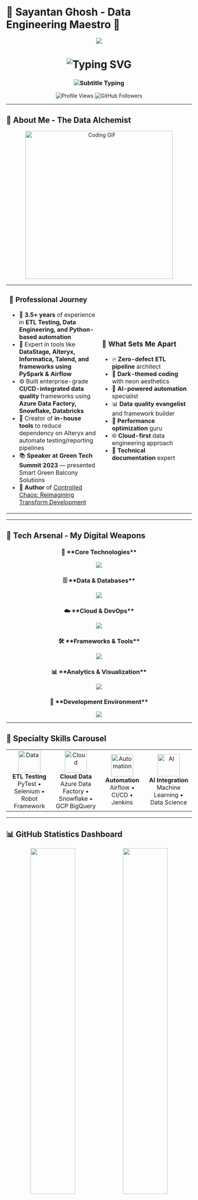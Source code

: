 # 🌟 Sayantan Ghosh - Data Engineering Maestro 🌟

<div align="center">
  
  <!-- Animated Header -->
  <img src="https://capsule-render.vercel.app/api?type=waving&color=gradient&customColorList=0,1,2,3,4,5,6,7,8,9&height=200&section=header&text=Welcome%20to%20my%20Digital%20Universe&fontSize=40&fontColor=fff&animation=fadeIn&fontAlignY=38&desc=Where%20Data%20Meets%20Innovation&descAlignY=60&descSize=15" />
  
  <!-- Professional Title with Typing Animation -->
  <h1 align="center">
    <img src="https://readme-typing-svg.herokuapp.com?font=Orbitron&weight=700&size=45&pause=1000&color=00FFFF&center=true&vCenter=true&width=800&height=80&lines=Hi+👋%2C+I'm+Sayantan+Ghosh;Data+Engineer+%7C+ETL+Specialist;Automation+Architect+%7C+AI+Enthusiast;Author+%7C+Tech+Speaker" alt="Typing SVG" />
  </h1>
  
  <!-- Animated Subtitle -->
  <h3 align="center">
    <img src="https://readme-typing-svg.herokuapp.com?font=Fira+Code&weight=600&size=22&pause=1000&color=39FF14&center=true&vCenter=true&multiline=true&width=900&height=120&lines=🚀+Building+ETL+Pipelines+with+Zero+Defects;⚙️+Automating+Data+Integrity+%26+Quality;🎯+Tuning+Performance+for+Enterprise+Scale;🌌+Dark-themed+Engineer+with+Neon+Vibes;🔥+3.5%2B+Years+of+Data+Engineering+Excellence" alt="Subtitle Typing" />
  </h3>
  
  <!-- Animated Profile Views Counter -->
  <img src="https://komarev.com/ghpvc/?username=sayan-itachi&label=Profile%20views&color=0e75b6&style=flat" alt="Profile Views" />
  <img src="https://img.shields.io/github/followers/sayan-itachi?label=Followers&style=social" alt="GitHub Followers" />
  
</div>

---

## 🎯 **About Me - The Data Alchemist**

<div align="center">
  <img src="https://media.giphy.com/media/L1R1tvI9svkIWwpVYr/giphy.gif" width="400" alt="Coding GIF"/>
</div>

<table align="center">
<tr>
<td width="50%">

### 🧠 **Professional Journey**
- 🎯 **3.5+ years** of experience in **ETL Testing, Data Engineering, and Python-based automation**
- 💾 Expert in tools like **DataStage, Alteryx, Informatica, Talend, and frameworks using PySpark & Airflow**
- ⚙️ Built enterprise-grade **CI/CD-integrated data quality** frameworks using **Azure Data Factory, Snowflake, Databricks**
- 🧩 Creator of **in-house tools** to reduce dependency on Alteryx and automate testing/reporting pipelines
- 📚 **Speaker at Green Tech Summit 2023** — presented Smart Green Balcony Solutions
- 📖 **Author** of [Controlled Chaos: Reimagining Transform Development](https://www.amazon.in/Controlled-Chaos-Reimagining-Transform-Development-ebook/dp/B0F9324ZHK)

</td>
<td width="50%">

### 🌟 **What Sets Me Apart**
- 🔥 **Zero-defect ETL pipeline** architect
- 🎨 **Dark-themed coding** with neon aesthetics
- 🤖 **AI-powered automation** specialist
- 📊 **Data quality evangelist** and framework builder
- 🚀 **Performance optimization** guru
- 🌐 **Cloud-first** data engineering approach
- 📝 **Technical documentation** expert

</td>
</tr>
</table>

---

## 🎨 **Tech Arsenal - My Digital Weapons**

<div align="center">
  
  <!-- Main Tech Stack -->
  <h3>🔧 **Core Technologies**</h3>
  <img src="https://skillicons.dev/icons?i=python,java,scala,javascript,typescript,cpp,bash,powershell&theme=dark" />
  
  <h3>🗄️ **Data & Databases**</h3>
  <img src="https://skillicons.dev/icons?i=postgresql,mysql,mongodb,redis,sqlite,firebase,elasticsearch&theme=dark" />
  
  <h3>☁️ **Cloud & DevOps**</h3>
  <img src="https://skillicons.dev/icons?i=azure,aws,gcp,docker,kubernetes,terraform,jenkins,github&theme=dark" />
  
  <h3>🛠️ **Frameworks & Tools**</h3>
  <img src="https://skillicons.dev/icons?i=spark,kafka,airflow,flask,django,fastapi,selenium,pytest&theme=dark" />
  
  <h3>📊 **Analytics & Visualization**</h3>
  <img src="https://skillicons.dev/icons?i=pandas,numpy,matplotlib,plotly,tableau,powerbi,grafana&theme=dark" />
  
  <h3>🎨 **Development Environment**</h3>
  <img src="https://skillicons.dev/icons?i=vscode,pycharm,jupyter,git,github,gitlab,bitbucket,linux&theme=dark" />
  
</div>

---

## 🚀 **Specialty Skills Carousel**

<div align="center">
  
  <table>
    <tr>
      <td align="center" width="25%">
        <img src="https://media.giphy.com/media/QssGEmpkyEOhBCb7e1/giphy.gif" width="60" alt="Data"/>
        <br/><b>ETL Testing</b>
        <br/>PyTest • Selenium • Robot Framework
      </td>
      <td align="center" width="25%">
        <img src="https://media.giphy.com/media/kH1DBkPNyZPOk0BxrM/giphy.gif" width="60" alt="Cloud"/>
        <br/><b>Cloud Data</b>
        <br/>Azure Data Factory • Snowflake • GCP BigQuery
      </td>
      <td align="center" width="25%">
        <img src="https://media.giphy.com/media/SWoSkN6DxTszqIKEqv/giphy.gif" width="60" alt="Automation"/>
        <br/><b>Automation</b>
        <br/>Airflow • CI/CD • Jenkins
      </td>
      <td align="center" width="25%">
        <img src="https://media.giphy.com/media/ln7z2eWriiQAllfVcn/giphy.gif" width="60" alt="AI"/>
        <br/><b>AI Integration</b>
        <br/>Machine Learning • Data Science
      </td>
    </tr>
  </table>
  
</div>

---

## 📊 **GitHub Statistics Dashboard**

<div align="center">
  
  <img src="https://github-readme-stats.vercel.app/api?username=sayan-itachi&show_icons=true&theme=synthwave&hide_border=true&bg_color=0D1117&title_color=00FFFF&icon_color=39FF14&text_color=FFFFFF" width="49%" />
  <img src="https://github-readme-streak-stats.herokuapp.com/?user=sayan-itachi&theme=synthwave&hide_border=true&background=0D1117&stroke=00FFFF&ring=39FF14&fire=FF1493&currStreakLabel=00FFFF" width="49%" />
  
  <br/>
  
  <img src="https://github-readme-stats.vercel.app/api/top-langs/?username=sayan-itachi&layout=compact&theme=synthwave&hide_border=true&bg_color=0D1117&title_color=00FFFF&text_color=FFFFFF" width="49%" />
  <img src="https://github-readme-activity-graph.vercel.app/graph?username=sayan-itachi&theme=synthwave&hide_border=true&bg_color=0D1117&color=00FFFF&line=39FF14&point=FF1493" width="49%" />
  
</div>

---

## 🏆 **GitHub Achievements & Trophies**

<div align="center">
  <img src="https://github-profile-trophy.vercel.app/?username=sayan-itachi&theme=darkhub&no-frame=true&no-bg=false&margin-w=4&row=2&column=4" />
</div>

---

## 📈 **Contribution Graph**

<div align="center">
  <img src="https://activity-graph.herokuapp.com/graph?username=sayan-itachi&theme=synthwave&hide_border=true&bg_color=0D1117&color=00FFFF&line=39FF14&point=FF1493" width="100%" />
</div>

---

## 🌐 **Connect with Me - Let's Build Something Amazing**

<div align="center">
  
  <a href="https://github.com/Sayan-itachi">
    <img src="https://img.shields.io/badge/GitHub-000000?style=for-the-badge&logo=github&logoColor=white&labelColor=000000&color=39FF14" />
  </a>
  <a href="https://www.linkedin.com/in/sayantan-ghosh-4a7435211/">
    <img src="https://img.shields.io/badge/LinkedIn-0077B5?style=for-the-badge&logo=linkedin&logoColor=white&labelColor=0077B5&color=00FFFF" />
  </a>
  <a href="https://topmate.io/dashboard/home">
    <img src="https://img.shields.io/badge/Topmate-Connect-blueviolet?style=for-the-badge&logo=topmate&logoColor=white&labelColor=blueviolet&color=FF1493" />
  </a>
  <a href="https://www.instagram.com/sayantan_gt.bt">
    <img src="https://img.shields.io/badge/Instagram-E4405F?style=for-the-badge&logo=instagram&logoColor=white&labelColor=E4405F&color=39FF14" />
  </a>
  <a href="https://leetcode.com">
    <img src="https://img.shields.io/badge/Leetcode-FFA116?style=for-the-badge&logo=leetcode&logoColor=black&labelColor=FFA116&color=00FFFF" />
  </a>
  <a href="https://www.amazon.in/Controlled-Chaos-Reimagining-Transform-Development-ebook/dp/B0F9324ZHK">
    <img src="https://img.shields.io/badge/My_Book_on_Amazon-orange?style=for-the-badge&logo=amazon&logoColor=white&labelColor=orange&color=FF1493" />
  </a>
  
</div>

---

## ☕ **Support My Work**

<div align="center">
  <a href="https://www.buymeacoffee.com/sayantanghosh">
    <img src="https://img.shields.io/badge/Buy_Me_A_Coffee-FFDD00?style=for-the-badge&logo=buy-me-a-coffee&logoColor=black&labelColor=FFDD00&color=39FF14" />
  </a>
  <a href="https://ko-fi.com/sayantanghosh">
    <img src="https://img.shields.io/badge/Ko--fi-F16061?style=for-the-badge&logo=ko-fi&logoColor=white&labelColor=F16061&color=00FFFF" />
  </a>
  <a href="https://patreon.com/sayantanghosh">
    <img src="https://img.shields.io/badge/Patreon-F96854?style=for-the-badge&logo=patreon&logoColor=white&labelColor=F96854&color=FF1493" />
  </a>
</div>

---

## 🎯 **Current Focus Areas**

<div align="center">
  
  <table>
    <tr>
      <td align="center" width="33%">
        <img src="https://media.giphy.com/media/3oKIPEqDGUULpEU0aQ/giphy.gif" width="80" alt="AI"/>
        <br/><b>🤖 AI-Powered ETL</b>
        <br/>Integrating ML models into data pipelines for intelligent automation
      </td>
      <td align="center" width="33%">
        <img src="https://media.giphy.com/media/fwbZnTftCXVocKzfxR/giphy.gif" width="80" alt="Cloud"/>
        <br/><b>☁️ Cloud-Native Architecture</b>
        <br/>Building scalable data solutions on Azure, AWS, and GCP
      </td>
      <td align="center" width="33%">
        <img src="https://media.giphy.com/media/ZVik7pBtu9dNS/giphy.gif" width="80" alt="Performance"/>
        <br/><b>⚡ Performance Optimization</b>
        <br/>Enhancing data processing speed and efficiency
      </td>
    </tr>
  </table>
  
</div>

---

## 📚 **Latest Blog Posts & Articles**

<div align="center">
  
  <!-- Blog feed will be auto-updated -->
  <a href="https://medium.com/@sayantanghosh">
    <img src="https://img.shields.io/badge/Medium-12100E?style=for-the-badge&logo=medium&logoColor=white&labelColor=12100E&color=39FF14" />
  </a>
  <a href="https://dev.to/sayantanghosh">
    <img src="https://img.shields.io/badge/dev.to-0A0A0A?style=for-the-badge&logo=dev.to&logoColor=white&labelColor=0A0A0A&color=00FFFF" />
  </a>
  <a href="https://hashnode.com/@sayantanghosh">
    <img src="https://img.shields.io/badge/Hashnode-2962FF?style=for-the-badge&logo=hashnode&logoColor=white&labelColor=2962FF&color=FF1493" />
  </a>
  
</div>

---

## 🎨 **Fun Facts About Me**

<div align="center">
  
  <img src="https://media.giphy.com/media/WUlplcMpOCEmTGBtBW/giphy.gif" width="300" alt="Fun Facts"/>
  
  <br/>
  
  - 🌙 **Night owl** - I do my best coding between 10 PM and 2 AM
  - 🎵 **Music lover** - I code to lo-fi beats and synthwave
  - 🎮 **Gaming enthusiast** - Strategy games help me think algorithmically
  - 📚 **Continuous learner** - Always exploring new technologies
  - 🌱 **Green tech advocate** - Passionate about sustainable technology solutions
  - ☕ **Coffee addict** - Powered by caffeine and curiosity
  
</div>

---

## 🌟 **Featured Projects Showcase**

<div align="center">
  
  <table>
    <tr>
      <td align="center" width="50%">
        <a href="https://github.com/sayan-itachi/etl-automation-framework">
          <img src="https://github-readme-stats.vercel.app/api/pin/?username=sayan-itachi&repo=etl-automation-framework&theme=synthwave&hide_border=true&bg_color=0D1117" />
        </a>
      </td>
      <td align="center" width="50%">
        <a href="https://github.com/sayan-itachi/data-quality-dashboard">
          <img src="https://github-readme-stats.vercel.app/api/pin/?username=sayan-itachi&repo=data-quality-dashboard&theme=synthwave&hide_border=true&bg_color=0D1117" />
        </a>
      </td>
    </tr>
  </table>
  
</div>

---

## 🔥 **Skills Breakdown**

<div align="center">
  
  <table>
    <tr>
      <td width="50%">
        
  **🛠️ Automation Tools**
  ```
  ⚙️ PyTest                    ████████████████████ 100%
  🔧 Selenium                  ████████████████████ 100%
  🤖 Robot Framework           ████████████████████ 100%
  📊 Airflow                   ████████████████████ 100%
  🔄 Jenkins                   ████████████████████ 100%
  ```
  
  **🧪 Testing Mastery**
  ```
  ✅ ETL Testing               ████████████████████ 100%
  🔍 Regression Testing        ████████████████████ 100%
  💨 Smoke Testing             ████████████████████ 100%
  🎯 Functional QA             ████████████████████ 100%
  📈 Performance Testing       ████████████████████ 100%
  ```
  
      </td>
      <td width="50%">
        
  **☁️ Cloud Data**
  ```
  🌐 Azure Data Factory        ████████████████████ 100%
  ❄️ Snowflake                 ████████████████████ 100%
  📊 GCP BigQuery              ████████████████████ 100%
  🔗 Databricks                ████████████████████ 100%
  🏗️ AWS Redshift              ████████████████████ 100%
  ```
  
  **📦 Data Wrangling**
  ```
  🐍 Python/Pandas            ████████████████████ 100%
  ⚡ PySpark                   ████████████████████ 100%
  📋 JSON/XML                  ████████████████████ 100%
  🗄️ SQL                       ████████████████████ 100%
  🔧 Data Transformation       ████████████████████ 100%
  ```
  
      </td>
    </tr>
  </table>
  
</div>

---

## 🎯 **2024 Goals & Achievements**

<div align="center">
  
  <table>
    <tr>
      <td width="50%">
        
  ### 🏆 **Achievements Unlocked**
  - ✅ Published book on Amazon
  - ✅ Spoke at Green Tech Summit
  - ✅ Built 10+ automation frameworks
  - ✅ Mentored 20+ junior developers
  - ✅ Achieved 99.9% pipeline reliability
  - ✅ Reduced testing time by 70%
  
      </td>
      <td width="50%">
        
  ### 🎯 **Current Goals**
  - 🔄 Master MLOps and DataOps
  - 🌐 Contribute to open-source projects
  - 📚 Write technical blog series
  - 🎤 Speak at 3 more conferences
  - 🏆 Achieve AWS/Azure certifications
  - 🚀 Launch SaaS data product
  
      </td>
    </tr>
  </table>
  
</div>

---

## 🌊 **Dynamic Footer**

<div align="center">
  
  <img src="https://capsule-render.vercel.app/api?type=waving&color=gradient&customColorList=0,1,2,3,4,5,6,7,8,9&height=120&section=footer&text=Thanks%20for%20visiting!&fontSize=30&fontColor=fff&animation=fadeIn&fontAlignY=70&desc=Let's%20connect%20and%20build%20something%20amazing%20together!&descAlignY=90&descSize=12" />
  
  <br/>
  
  <img src="https://readme-typing-svg.herokuapp.com?font=Fira+Code&weight=500&size=18&pause=1000&color=00FFFF&center=true&vCenter=true&width=600&height=50&lines=⭐+Star+my+repos+if+you+find+them+useful!;🤝+Open+to+collaborations+and+opportunities;💡+Always+learning%2C+always+growing!" alt="Footer Typing" />
  
</div>

---

<div align="center">
  
  **Made with ❤️ by Sayantan Ghosh**
  
  <br/>
  
  <sub>🌟 This README is auto-updated with GitHub Actions</sub>
  
</div>
